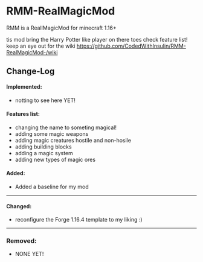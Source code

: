 # RMM-RealMagicMod ###
RMM is  a ReallMagicMod for minecraft 1.16+

tis mod bring the Harry Potter like player on there toes
check feature list!
keep an eye out for the wiki
<wiki> https://github.com/CodedWithInsulin/RMM-RealMagicMod-/wiki <wiki>


## Change-Log ##

#### Implemented: ####
- notting to see here YET!

#### Features list: ####
- changing the name to someting magical!
- adding some magic weapons
- adding magic creatures hostile and non-hosile
- adding building blocks
- adding a magic system
- adding new types of magic ores

#### Added: ####
- Added a baseline for my mod

---

#### Changed: ####
- reconfigure the Forge 1.16.4 template to my liking :)

---

### Removed: ###

- NONE YET!
